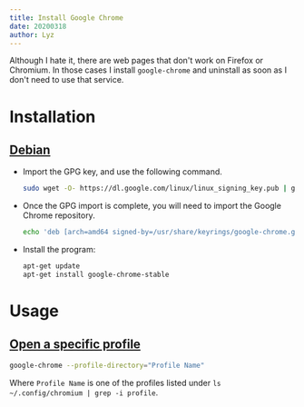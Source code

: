 ```yaml
---
title: Install Google Chrome
date: 20200318
author: Lyz
---
```


Although I hate it, there are web pages that don't work on Firefox or Chromium.
In those cases I install `google-chrome` and uninstall as soon as I don't need
to use that service.

# Installation

## [Debian](https://linuxize.com/post/how-to-install-google-chrome-web-browser-on-debian-10/)

* Import the GPG key, and use the following command.
  ```bash
  sudo wget -O- https://dl.google.com/linux/linux_signing_key.pub | gpg --dearmor > /usr/share/keyrings/google-chrome.gpg
  ```

* Once the GPG import is complete, you will need to import the Google Chrome repository.

  ```bash
  echo 'deb [arch=amd64 signed-by=/usr/share/keyrings/google-chrome.gpg] http://dl.google.com/linux/chrome/deb/ stable main' | sudo tee /etc/apt/sources.list.d/google-chrome.list
  ```

* Install the program:
  ```bash
  apt-get update
  apt-get install google-chrome-stable
  ```
# Usage
## [Open a specific profile](https://superuser.com/questions/377186/how-do-i-start-chrome-using-a-specified-user-profile)
```bash 
google-chrome --profile-directory="Profile Name"
```

Where `Profile Name` is one of the profiles listed under `ls ~/.config/chromium | grep -i profile`.


